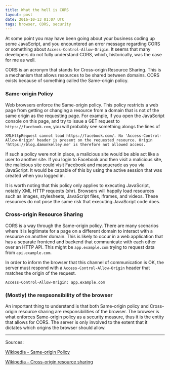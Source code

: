 ```yaml
---
title: What the hell is CORS
layout: post
date: 2016-10-13 01:07 UTC
tags: browser, CORS, security
---
```


At some point you may have been going about your business coding up some JavaScript, and you encountered an error message regarding CORS or something about `Access-Control-Allow-Origin`. It seems that many developers do not fully understand CORS, which, historically, was the case for me as well.

CORS is an acronym that stands for Cross-origin Resource Sharing. This is a mechanism that allows resources to be shared between domains. CORS exists because of something called the Same-origin policy.

### Same-origin Policy

Web browsers enforce the Same-origin policy. This policy restricts a web page from getting or changing a resource from a domain that is not of the same origin as the requesting page. For example, if you open the JavaScript console on this page, and try to issue a GET request to `https://facebook.com`, you will probably see something alongs the lines of 

```console
XMLHttpRequest cannot load https://facebook.com/. No 'Access-Control-Allow-Origin' header is present on the requested resource. Origin 'https://blog.damonkelley.me' is therefore not allowed access.
```

If such a policy were not in place, a malicious site would be able act like a user to another site. If you login to Facebook and then visit a malicious site, the malicious site could visit Facebook and masquerade as you via JavaScript. It would be capable of this by using the active session that was created when you logged in. 

It is worth noting that this policy only applies to executing JavaScript, notably XML HTTP requests (xhr). Browsers will happily load resources such as images, stylesheets, JavaScript files, iframes, and videos. These resources do not pose the same risk that executing JavaScript code does.

### Cross-origin Resource Sharing

CORS is a way through the Same-origin policy. There are many scenarios where it is legitimate for a page on a different domain to interact with a resource on another domain. This is likely to occur in a web application that has a separate frontend and backend that communicate with each other over an HTTP API. This might be `app.example.com` trying to request data from `api.example.com`.

In order to inform the browser that this channel of communication is OK, the server must respond with a `Access-Control-Allow-Origin` header that matches the origin of the request.

```console
Access-Control-Allow-Origin: app.example.com
```

### (Mostly) the respsonsibility of the browser

An important thing to understand is that both Same-origin policy and Cross-origin resource sharing are responsibilities of the browser. The browser is what enforces Same-origin policy as a security measure, thus it is the entity that allows for CORS. The server is only involved to the extent that it dictates which origins the browser should allow.

---
Sources:

[Wikipedia - Same-origin Policy](https://en.wikipedia.org/wiki/Same-origin_policy)

[Wikipedia - Cross-origin resource sharing](https://en.wikipedia.org/wiki/Cross-origin_resource_sharing)
